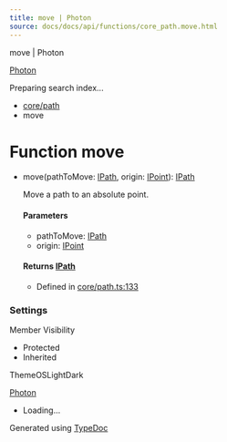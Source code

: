 ```yaml
---
title: move | Photon
source: docs/docs/api/functions/core_path.move.html
---
```


move | Photon

[Photon](../index.md)




Preparing search index...

* [core/path](../modules/core_path.md)
* move

# Function move

* move(pathToMove: [IPath](../interfaces/core_schema.IPath.md), origin: [IPoint](../interfaces/core_schema.IPoint.md)): [IPath](../interfaces/core_schema.IPath.md)

  Move a path to an absolute point.

  #### Parameters

  + pathToMove: [IPath](../interfaces/core_schema.IPath.md)
  + origin: [IPoint](../interfaces/core_schema.IPoint.md)

  #### Returns [IPath](../interfaces/core_schema.IPath.md)

  + Defined in [core/path.ts:133](https://github.com/mwhite454/photon/blob/main/packages/photon/src/core/path.ts#L133)

### Settings

Member Visibility

* Protected
* Inherited

ThemeOSLightDark

[Photon](../index.md)

* Loading...

Generated using [TypeDoc](https://typedoc.org/)
